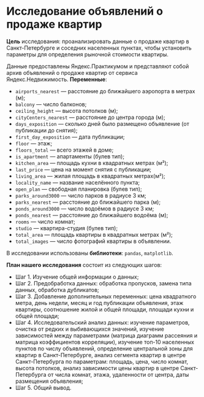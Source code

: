 # Исследование объявлений о продаже квартир

**Цель** исследования: проанализировать данные о продаже квартир в Санкт-Петербурге и соседних населенных пунктах, чтобы установить параметры для определения рыночной стоимости квартиры.

Данные предоставлены Яндекс.Практикумом и представляют собой архив объявлений о продаже квартир от сервиса Яндекс.Недвижимость. **Переменные**:
- `airports_nearest` — расстояние до ближайшего аэропорта в метрах (м);
- `balcony` — число балконов;
- `ceiling_height` — высота потолков (м);
- `cityCenters_nearest` — расстояние до центра города (м);
- `days_exposition` — сколько дней было размещено объявление (от публикации до снятия);
- `first_day_exposition` — дата публикации;
- `floor` — этаж;
- `floors_total` — всего этажей в доме;
- `is_apartment` — апартаменты (булев тип);
- `kitchen_area` — площадь кухни в квадратных метрах (м²);
- `last_price` — цена на момент снятия с публикации;
- `living_area` — жилая площадь в квадратных метрах(м²);
- `locality_name` — название населённого пункта;
- `open_plan` — свободная планировка (булев тип);
- `parks_around3000` — число парков в радиусе 3 км;
- `parks_nearest` — расстояние до ближайшего парка (м);
- `ponds_around3000` — число водоёмов в радиусе 3 км;
- `ponds_nearest` — расстояние до ближайшего водоёма (м);
- `rooms` — число комнат;
- `studio` — квартира-студия (булев тип);
- `total_area` — площадь квартиры в квадратных метрах (м²);
- `total_images` — число фотографий квартиры в объявлении.

В исследовании использованы **библиотеки**: `pandas`, `matplotlib`.

**План нашего исследования** состоит из следующих шагов:
- Шаг 1. Изучение общей информации о данных;
- Шаг 2. Предобработка данных: обработка пропусков, замена типа данных, обработка дубликатов;
- Шаг 3. Добавление дополнительных переменных: цена квадратного метра, день недели, месяц и год публикации объявления, этаж квартиры, соотношение жилой и общей площади, площади кухни и общей площади;
- Шаг 4. Исследовательский анализ данных: изучение параметров, очистка от редких и выбивающихся значений, изучение зависимостей между параметрами (матрица диаграмм рассеяния и матрица коэффициентов корреляции), изучение топ-10 населенных пунктов по числу объявлений, определение центральной зоны для квартир в Санкт-Петербурге, анализ сегмента квартир в центре Санкт-Петербурга по параметрам: площадь, цена, число комнат, высота потолков, анализ зависимости цены квартир в центре Санкт-Петербурга от числа комнат, этажа, удаленности от центра, даты размещения объявления;
- Шаг 5. Общий вывод.